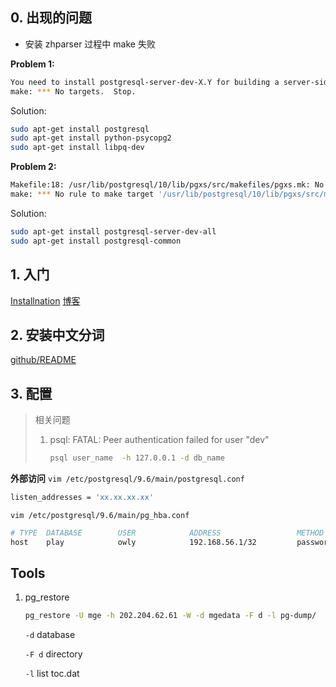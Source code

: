 ## 0. 出现的问题
+ 安装 zhparser 过程中 make 失败

**Problem 1:**
```sh
You need to install postgresql-server-dev-X.Y for building a server-side extension or libpq-dev for building a client-side application.
make: *** No targets.  Stop.
```
Solution:

```sh
sudo apt-get install postgresql
sudo apt-get install python-psycopg2
sudo apt-get install libpq-dev
```

**Problem 2:**
```sh
Makefile:18: /usr/lib/postgresql/10/lib/pgxs/src/makefiles/pgxs.mk: No such file or directory
make: *** No rule to make target '/usr/lib/postgresql/10/lib/pgxs/src/makefiles/pgxs.mk'.  Stop.
```

Solution:
```sh
sudo apt-get install postgresql-server-dev-all
sudo apt-get install postgresql-common
```

## 1. 入门
[Installnation](https://www.postgresql.org/download/linux/ubuntu/)
[博客](https://www.cnblogs.com/ae6623/p/6149375.html)

## 2. 安装中文分词
[github/README](https://github.com/amutu/zhparser)


## 3. 配置
> 相关问题
> 1. psql: FATAL: Peer authentication failed for user "dev"
> 
>    ```sh
>    psql user_name  -h 127.0.0.1 -d db_name
>    ```
**外部访问**
`vim /etc/postgresql/9.6/main/postgresql.conf`
```sh
listen_addresses = 'xx.xx.xx.xx'
```

`vim /etc/postgresql/9.6/main/pg_hba.conf`
```sh
# TYPE  DATABASE        USER            ADDRESS                 METHOD
host    play            owly            192.168.56.1/32         password
```

## Tools
1. pg_restore

    ```sh
    pg_restore -U mge -h 202.204.62.61 -W -d mgedata -F d -l pg-dump/
    ```

    `-d` database

    `-F d` directory

    `-l` list toc.dat